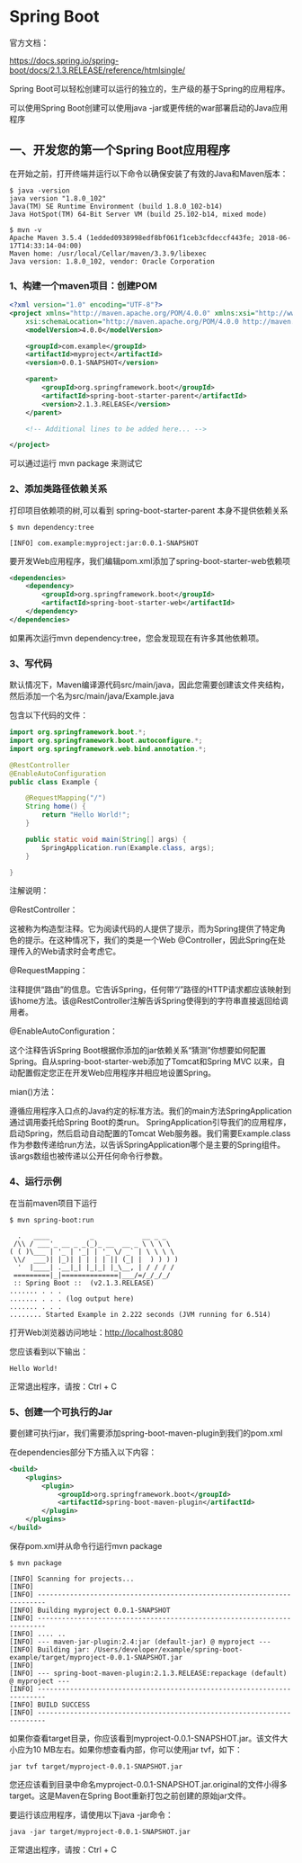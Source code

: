 # Spring Boot

官方文档：

<https://docs.spring.io/spring-boot/docs/2.1.3.RELEASE/reference/htmlsingle/>

Spring Boot可以轻松创建可以运行的独立的，生产级的基于Spring的应用程序。

可以使用Spring Boot创建可以使用java -jar或更传统的war部署启动的Java应用程序

## 一、开发您的第一个Spring Boot应用程序

在开始之前，打开终端并运行以下命令以确保安装了有效的Java和Maven版本：

```log
$ java -version
java version "1.8.0_102"
Java(TM) SE Runtime Environment (build 1.8.0_102-b14)
Java HotSpot(TM) 64-Bit Server VM (build 25.102-b14, mixed mode)
```

```log
$ mvn -v
Apache Maven 3.5.4 (1edded0938998edf8bf061f1ceb3cfdeccf443fe; 2018-06-17T14:33:14-04:00)
Maven home: /usr/local/Cellar/maven/3.3.9/libexec
Java version: 1.8.0_102, vendor: Oracle Corporation
```

### 1、构建一个maven项目：创建POM

```xml
<?xml version="1.0" encoding="UTF-8"?>
<project xmlns="http://maven.apache.org/POM/4.0.0" xmlns:xsi="http://www.w3.org/2001/XMLSchema-instance"
    xsi:schemaLocation="http://maven.apache.org/POM/4.0.0 http://maven.apache.org/xsd/maven-4.0.0.xsd">
    <modelVersion>4.0.0</modelVersion>

    <groupId>com.example</groupId>
    <artifactId>myproject</artifactId>
    <version>0.0.1-SNAPSHOT</version>

    <parent>
        <groupId>org.springframework.boot</groupId>
        <artifactId>spring-boot-starter-parent</artifactId>
        <version>2.1.3.RELEASE</version>
    </parent>

    <!-- Additional lines to be added here... -->

</project>
```

可以通过运行 mvn package 来测试它

### 2、添加类路径依赖关系

打印项目依赖项的树,可以看到 spring-boot-starter-parent 本身不提供依赖关系

```log
$ mvn dependency:tree

[INFO] com.example:myproject:jar:0.0.1-SNAPSHOT
```

要开发Web应用程序，我们编辑pom.xml添加了spring-boot-starter-web依赖项

```xml
<dependencies>
    <dependency>
        <groupId>org.springframework.boot</groupId>
        <artifactId>spring-boot-starter-web</artifactId>
    </dependency>
</dependencies>
```

如果再次运行mvn dependency:tree，您会发现现在有许多其他依赖项。

### 3、写代码

默认情况下，Maven编译源代码src/main/java，因此您需要创建该文件夹结构，然后添加一个名为src/main/java/Example.java

包含以下代码的文件：

```java
import org.springframework.boot.*;
import org.springframework.boot.autoconfigure.*;
import org.springframework.web.bind.annotation.*;

@RestController
@EnableAutoConfiguration
public class Example {

    @RequestMapping("/")
    String home() {
        return "Hello World!";
    }

    public static void main(String[] args) {
        SpringApplication.run(Example.class, args);
    }

}
```

注解说明：

@RestController：

这被称为构造型注释。它为阅读代码的人提供了提示，而为Spring提供了特定角色的提示。在这种情况下，我们的类是一个Web @Controller，因此Spring在处理传入的Web请求时会考虑它。

@RequestMapping：

注释提供“路由”的信息。它告诉Spring，任何带“/”路径的HTTP请求都应该映射到该home方法。该@RestController注解告诉Spring使得到的字符串直接返回给调用者。

@EnableAutoConfiguration：

这个注释告诉Spring Boot根据你添加的jar依赖关系“猜测”你想要如何配置Spring。自从spring-boot-starter-web添加了Tomcat和Spring MVC 以来，自动配置假定您正在开发Web应用程序并相应地设置Spring。

mian()方法：

遵循应用程序入口点的Java约定的标准方法。我们的main方法SpringApplication通过调用委托给Spring Boot的类run。 SpringApplication引导我们的应用程序，启动Spring，然后启动自动配置的Tomcat Web服务器。我们需要Example.class作为参数传递给run方法，以告诉SpringApplication哪个是主要的Spring组件。该args数组也被传递以公开任何命令行参数。

### 4、运行示例

在当前maven项目下运行

```log
$ mvn spring-boot:run

  .   ____          _            __ _ _
 /\\ / ___'_ __ _ _(_)_ __  __ _ \ \ \ \
( ( )\___ | '_ | '_| | '_ \/ _` | \ \ \ \
 \\/  ___)| |_)| | | | | || (_| |  ) ) ) )
  '  |____| .__|_| |_|_| |_\__, | / / / /
 =========|_|==============|___/=/_/_/_/
 :: Spring Boot ::  (v2.1.3.RELEASE)
....... . . .
....... . . . (log output here)
....... . . .
........ Started Example in 2.222 seconds (JVM running for 6.514)
```

打开Web浏览器访问地址：<http://localhost:8080>

您应该看到以下输出：

```log
Hello World!
```

正常退出程序，请按：Ctrl + C

### 5、创建一个可执行的Jar

要创建可执行jar，我们需要添加spring-boot-maven-plugin到我们的pom.xml

在dependencies部分下方插入以下内容：

```xml
<build>
    <plugins>
        <plugin>
            <groupId>org.springframework.boot</groupId>
            <artifactId>spring-boot-maven-plugin</artifactId>
        </plugin>
    </plugins>
</build>
```

保存pom.xml并从命令行运行mvn package

```log
$ mvn package

[INFO] Scanning for projects...
[INFO]
[INFO] ------------------------------------------------------------------------
[INFO] Building myproject 0.0.1-SNAPSHOT
[INFO] ------------------------------------------------------------------------
[INFO] .... ..
[INFO] --- maven-jar-plugin:2.4:jar (default-jar) @ myproject ---
[INFO] Building jar: /Users/developer/example/spring-boot-example/target/myproject-0.0.1-SNAPSHOT.jar
[INFO]
[INFO] --- spring-boot-maven-plugin:2.1.3.RELEASE:repackage (default) @ myproject ---
[INFO] ------------------------------------------------------------------------
[INFO] BUILD SUCCESS
[INFO] ------------------------------------------------------------------------
```

如果你查看target目录，你应该看到myproject-0.0.1-SNAPSHOT.jar。该文件大小应为10 MB左右。如果你想查看内部，你可以使用jar tvf，如下：

```log
jar tvf target/myproject-0.0.1-SNAPSHOT.jar
```

您还应该看到目录中命名myproject-0.0.1-SNAPSHOT.jar.original的文件小得多target。这是Maven在Spring Boot重新打包之前创建的原始jar文件。

要运行该应用程序，请使用以下java -jar命令：

```log
java -jar target/myproject-0.0.1-SNAPSHOT.jar
```

正常退出程序，请按：Ctrl + C
